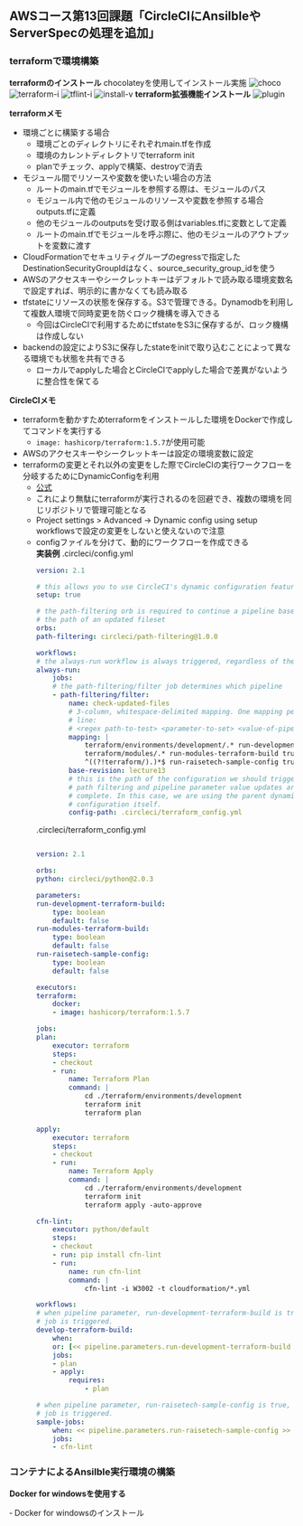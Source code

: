 ## AWSコース第13回課題「CircleCIにAnsilbleやServerSpecの処理を追加」

### terraformで環境構築
**terraformのインストール**
chocolateyを使用してインストール実施
![choco](./images/lecture13/install_terraform2023-10-02.png)
![terraform-i](./images/lecture13/install-terraform2023-10-02.png)
![tflint-i](./images/lecture13/install_tflint2023-10-02.png)
![install-v](./images/lecture13/install-v2023-10-02.png)
**terraform拡張機能インストール**
![plugin](./images/lecture13/vscode-plugin2023-10-02.png)

**terraformメモ**
- 環境ごとに構築する場合
    - 環境ごとのディレクトリにそれぞれmain.tfを作成
    - 環境のカレントディレクトリでterraform init
    - planでチェック、applyで構築、destroyで消去
- モジュール間でリソースや変数を使いたい場合の方法
    - ルートのmain.tfでモジュールを参照する際は、モジュールのパス
    - モジュール内で他のモジュールのリソースや変数を参照する場合outputs.tfに定義
    - 他のモジュールのoutputsを受け取る側はvariables.tfに変数として定義
    - ルートのmain.tfでモジュールを呼ぶ際に、他のモジュールのアウトプットを変数に渡す
- CloudFormationでセキュリティグループのegressで指定したDestinationSecurityGroupIdはなく、source_security_group_idを使う
- AWSのアクセスキーやシークレットキーはデフォルトで読み取る環境変数名で設定すれば、明示的に書かなくても読み取る
- tfstateにリソースの状態を保存する。S3で管理できる。Dynamodbを利用して複数人環境で同時変更を防ぐロック機構を導入できる
    - 今回はCircleCIで利用するためにtfstateをS3に保存するが、ロック機構は作成しない
- backendの設定によりS3に保存したstateをinitで取り込むことによって異なる環境でも状態を共有できる
    - ローカルでapplyした場合とCircleCIでapplyした場合で差異がないように整合性を保てる

**CircleCIメモ**
- terraformを動かすためterraformをインストールした環境をDockerで作成してコマンドを実行する
    - ```image: hashicorp/terraform:1.5.7```が使用可能
- AWSのアクセスキーやシークレットキーは設定の環境変数に設定
- terraformの変更とそれ以外の変更をした際でCircleCIの実行ワークフローを分岐するためにDynamicConfigを利用
    - [公式](https://circleci.com/docs/ja/using-dynamic-configuration/)
    - これにより無駄にterraformが実行されるのを回避でき、複数の環境を同じリポジトリで管理可能となる
    - Project settings > Advanced -> Dynamic config using setup workflowsで設定の変更をしないと使えないので注意
    - configファイルを分けて、動的にワークフローを作成できる  
        **実装例**
        .circleci/config.yml
        ```yaml
        version: 2.1

        # this allows you to use CircleCI's dynamic configuration feature
        setup: true

        # the path-filtering orb is required to continue a pipeline based on
        # the path of an updated fileset
        orbs:
        path-filtering: circleci/path-filtering@1.0.0

        workflows:
        # the always-run workflow is always triggered, regardless of the pipeline parameters.
        always-run:
            jobs:
            # the path-filtering/filter job determines which pipeline
            - path-filtering/filter:
                name: check-updated-files
                # 3-column, whitespace-delimited mapping. One mapping per
                # line:
                # <regex path-to-test> <parameter-to-set> <value-of-pipeline-parameter>
                mapping: |
                    terraform/environments/development/.* run-development-terraform-build true
                    terraform/modules/.* run-modules-terraform-build true
                    ^((?!terraform/).)*$ run-raisetech-sample-config true
                base-revision: lecture13
                # this is the path of the configuration we should trigger once
                # path filtering and pipeline parameter value updates are
                # complete. In this case, we are using the parent dynamic
                # configuration itself.
                config-path: .circleci/terraform_config.yml
        ```
        .circleci/terraform_config.yml
        ```yml

        version: 2.1           

        orbs:
        python: circleci/python@2.0.3

        parameters:
        run-development-terraform-build:
            type: boolean
            default: false
        run-modules-terraform-build:
            type: boolean
            default: false
        run-raisetech-sample-config:
            type: boolean
            default: false     

        executors:
        terraform:
            docker:
            - image: hashicorp/terraform:1.5.7

        jobs:
        plan:
            executor: terraform
            steps:
            - checkout
            - run:
                name: Terraform Plan
                command: |
                    cd ./terraform/environments/development
                    terraform init
                    terraform plan

        apply:
            executor: terraform
            steps:
            - checkout
            - run:
                name: Terraform Apply
                command: |
                    cd ./terraform/environments/development
                    terraform init
                    terraform apply -auto-approve
        
        cfn-lint:
            executor: python/default
            steps:
            - checkout
            - run: pip install cfn-lint
            - run:
                name: run cfn-lint
                command: |
                    cfn-lint -i W3002 -t cloudformation/*.yml

        workflows:
        # when pipeline parameter, run-development-terraform-build is true, the
        # job is triggered.
        develop-terraform-build:
            when: 
            or: [<< pipeline.parameters.run-development-terraform-build >>, << pipeline.parameters.run-modules-terraform-build >>]
            jobs:
            - plan          
            - apply:
                requires:
                    - plan

        # when pipeline parameter, run-raisetech-sample-config is true, the
        # job is triggered.
        sample-jobs:
            when: << pipeline.parameters.run-raisetech-sample-config >>
            jobs:
            - cfn-lint
        ```    

### コンテナによるAnsilble実行環境の構築
**Docker for windowsを使用する**

‐ Docker for windowsのインストール
    
